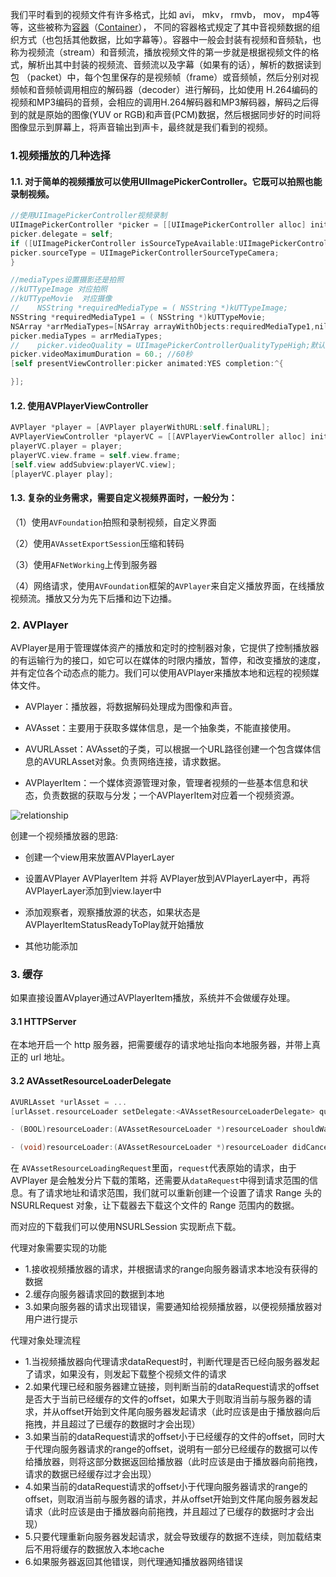 我们平时看到的视频文件有许多格式，比如 avi， mkv， rmvb， mov， mp4等等，这些被称为[容器](http://en.wikipedia.org/wiki/Digital_container_format)（[Container](http://wiki.multimedia.cx/index.php?title=Category:Container_Formats)）， 不同的容器格式规定了其中音视频数据的组织方式（也包括其他数据，比如字幕等）。容器中一般会封装有视频和音频轨，也称为视频流（stream）和音频流，播放视频文件的第一步就是根据视频文件的格式，解析出其中封装的视频流、音频流以及字幕（如果有的话），解析的数据读到包 （packet）中，每个包里保存的是视频帧（frame）或音频帧，然后分别对视频帧和音频帧调用相应的解码器（decoder）进行解码，比如使用 H.264编码的视频和MP3编码的音频，会相应的调用H.264解码器和MP3解码器，解码之后得到的就是原始的图像(YUV or RGB)和声音(PCM)数据，然后根据同步好的时间将图像显示到屏幕上，将声音输出到声卡，最终就是我们看到的视频。



### 1.视频播放的几种选择

#### 1.1. 对于简单的视频播放可以使用**UIImagePickerController**。它既可以拍照也能录制视频。

```objective-c
//使用UIImagePickerController视频录制
UIImagePickerController *picker = [[UIImagePickerController alloc] init];
picker.delegate = self;
if ([UIImagePickerController isSourceTypeAvailable:UIImagePickerControllerSourceTypeCamera]) {
picker.sourceType = UIImagePickerControllerSourceTypeCamera;
}

//mediaTypes设置摄影还是拍照
//kUTTypeImage 对应拍照
//kUTTypeMovie  对应摄像
//    NSString *requiredMediaType = ( NSString *)kUTTypeImage;
NSString *requiredMediaType1 = ( NSString *)kUTTypeMovie;
NSArray *arrMediaTypes=[NSArray arrayWithObjects:requiredMediaType1,nil];
picker.mediaTypes = arrMediaTypes;
//    picker.videoQuality = UIImagePickerControllerQualityTypeHigh;默认是中等
picker.videoMaximumDuration = 60.; //60秒
[self presentViewController:picker animated:YES completion:^{

}];
```



#### 1.2. 使用AVPlayerViewController

```objective-c
AVPlayer *player = [AVPlayer playerWithURL:self.finalURL];
AVPlayerViewController *playerVC = [[AVPlayerViewController alloc] init];
playerVC.player = player;
playerVC.view.frame = self.view.frame;
[self.view addSubview:playerVC.view];
[playerVC.player play];
```



#### 1.3. 复杂的业务需求，需要自定义视频界面时，一般分为： 

（1）使用`AVFoundation`拍照和录制视频，自定义界面

（2）使用`AVAssetExportSession`压缩和转码

（3）使用`AFNetWorking`上传到服务器

（4）网络请求，使用`AVFoundation`框架的`AVPlayer`来自定义播放界面，在线播放视频流。播放又分为先下后播和边下边播。



### 2. AVPlayer

AVPlayer是用于管理媒体资产的播放和定时的控制器对象，它提供了控制播放器的有运输行为的接口，如它可以在媒体的时限内播放，暂停，和改变播放的速度，并有定位各个动态点的能力。我们可以使用AVPlayer来播放本地和远程的视频媒体文件。

- AVPlayer：播放器，将数据解码处理成为图像和声音。

- AVAsset：主要用于获取多媒体信息，是一个抽象类，不能直接使用。

- AVURLAsset：AVAsset的子类，可以根据一个URL路径创建一个包含媒体信息的AVURLAsset对象。负责网络连接，请求数据。

- AVPlayerItem：一个媒体资源管理对象，管理者视频的一些基本信息和状态，负责数据的获取与分发；一个AVPlayerItem对应着一个视频资源。

![relationship](/Users/meitu/Desktop/avplayer缓存方案/relationship.png)



创建一个视频播放器的思路:

- 创建一个view用来放置AVPlayerLayer

- 设置AVPlayer AVPlayerItem 并将 AVPlayer放到AVPlayerLayer中，再将AVPlayerLayer添加到view.layer中
- 添加观察者，观察播放源的状态，如果状态是AVPlayerItemStatusReadyToPlay就开始播放
- 其他功能添加




### 3. 缓存

如果直接设置AVplayer通过AVPlayerItem播放，系统并不会做缓存处理。

#### 3.1 HTTPServer

在本地开启一个 http 服务器，把需要缓存的请求地址指向本地服务器，并带上真正的 url 地址。



#### 3.2  AVAssetResourceLoaderDelegate

```objective-c
AVURLAsset *urlAsset = ...
[urlAsset.resourceLoader setDelegate:<AVAssetResourceLoaderDelegate> queue:dispatch_get_main_queue()];
```

```objective-c
- (BOOL)resourceLoader:(AVAssetResourceLoader *)resourceLoader shouldWaitForLoadingOfRequestedResource:(AVAssetResourceLoadingRequest *)loadingRequest
```

```objective-c
- (void)resourceLoader:(AVAssetResourceLoader *)resourceLoader didCancelLoadingRequest:(AVAssetResourceLoadingRequest *)loadingRequest
```

在 `AVAssetResourceLoadingRequest`里面，`request`代表原始的请求，由于 AVPlayer 是会触发分片下载的策略，还需要从`dataRequest`中得到请求范围的信息。有了请求地址和请求范围，我们就可以重新创建一个设置了请求 Range 头的 NSURLRequest 对象，让下载器去下载这个文件的 Range 范围内的数据。

而对应的下载我们可以使用NSURLSession 实现断点下载。



代理对象需要实现的功能

- 1.接收视频播放器的请求，并根据请求的range向服务器请求本地没有获得的数据
- 2.缓存向服务器请求回的数据到本地
- 3.如果向服务器的请求出现错误，需要通知给视频播放器，以便视频播放器对用户进行提示 



代理对象处理流程

- 1.当视频播放器向代理请求dataRequest时，判断代理是否已经向服务器发起了请求，如果没有，则发起下载整个视频文件的请求
- 2.如果代理已经和服务器建立链接，则判断当前的dataRequest请求的offset是否大于当前已经缓存的文件的offset，如果大于则取消当前与服务器的请求，并从offset开始到文件尾向服务器发起请求（此时应该是由于播放器向后拖拽，并且超过了已缓存的数据时才会出现）
- 3.如果当前的dataRequest请求的offset小于已经缓存的文件的offset，同时大于代理向服务器请求的range的offset，说明有一部分已经缓存的数据可以传给播放器，则将这部分数据返回给播放器（此时应该是由于播放器向前拖拽，请求的数据已经缓存过才会出现）
- 4.如果当前的dataRequest请求的offset小于代理向服务器请求的range的offset，则取消当前与服务器的请求，并从offset开始到文件尾向服务器发起请求（此时应该是由于播放器向前拖拽，并且超过了已缓存的数据时才会出现）
- 5.只要代理重新向服务器发起请求，就会导致缓存的数据不连续，则加载结束后不用将缓存的数据放入本地cache
- 6.如果服务器返回其他错误，则代理通知播放器网络错误











